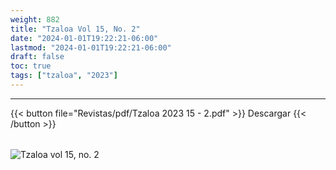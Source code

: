 ```yaml
---
weight: 882
title: "Tzaloa Vol 15, No. 2"
date: "2024-01-01T19:22:21-06:00"
lastmod: "2024-01-01T19:22:21-06:00"
draft: false
toc: true
tags: ["tzaloa", "2023"]
---
```

- - - - - - - - -
{{< button file="Revistas/pdf/Tzaloa 2023 15 - 2.pdf" >}}   Descargar {{< /button >}} 
######
![Tzaloa vol 15, no. 2](images/portada/15-2.jpeg)